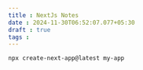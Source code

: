 ```yaml
---
title : NextJs Notes
date : 2024-11-30T06:52:07.077+05:30
draft : true
tags : 
---
```


`npx create-next-app@latest my-app`

